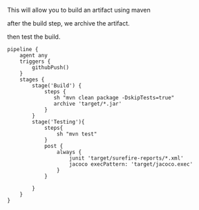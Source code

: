 This will allow you to build an artifact using maven

after the build step, we archive the artifact.

then test the build.
```jenkinsfile
pipeline {
    agent any
    triggers {
        githubPush()
    }
    stages {
        stage('Build') {
            steps {
               sh "mvn clean package -DskipTests=true"
               archive 'target/*.jar'
            }
        }
        stage('Testing'){
            steps{
                sh "mvn test"
            }
            post {
                always {
                    junit 'target/surefire-reports/*.xml'
                    jacoco execPattern: 'target/jacoco.exec'
                }
            }

        }
    }
}
```
